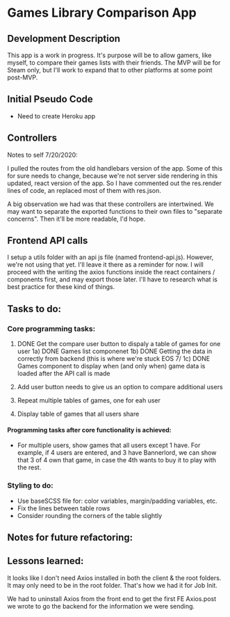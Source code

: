 # Games Library Comparison App

## Development Description

This app is a work in progress. It's purpose will be to allow gamers, like myself, to compare their games lists with their friends. The MVP will be for Steam only, but I'll work to expand that to other platforms at some point post-MVP.

## Initial Pseudo Code

- Need to create Heroku app

## Controllers

Notes to self 7/20/2020:

I pulled the routes from the old handlebars version of the app. Some of this for sure needs to change, because we're not server side rendering in this updated, react version of the app. So I have commented out the res.render lines of code, an replaced most of them with res.json.

A big observation we had was that these controllers are intertwined. We may want to separate the exported functions to their own files to "separate concerns". Then it'll be more readable, I'd hope.

## Frontend API calls

I setup a utils folder with an api js file (named frontend-api.js). However, we're not using that yet. I'll leave it there as a reminder for now. I will proceed with the writing the axios functions inside the react containers / components first, and may export those later. I'll have to research what is best practice for these kind of things.

## Tasks to do:

### Core programming tasks:

1) DONE Get the compare user button to dispaly a table of games for one user
1a) DONE Games list componenet 
1b) DONE Getting the data in correctly from backend (this is where we're stuck EOS 7/
1c) DONE Games component to display when (and only when) game data is loaded after the API call is made

2) Add user button needs to give us an option to compare additional users

3) Repeat multiple tables of games, one for eah user

4) Display table of games that all users share

#### Programming tasks after core functionality is achieved:

- For multiple users, show games that all users except 1 have. For example, if 4 users are entered, and 3 have Bannerlord, we can show that 3 of 4 own that game, in case the 4th wants to buy it to play with the rest.

### Styling to do:

- Use baseSCSS file for: color variables, margin/padding variables, etc.
- Fix the lines between table rows
- Consider rounding the corners of the table slightly

## Notes for future refactoring:

## Lessons learned:

It looks like I don't need Axios installed in both the client & the root folders. It may only need to be in the root folder. That's how we had it for Job Init.

We had to uninstall Axios from the front end to get the first FE Axios.post we wrote to go the backend for the information we were sending.